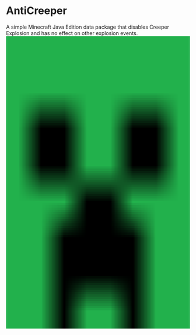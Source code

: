 # AntiCreeper
A simple Minecraft Java Edition data package that disables Creeper Explosion and has no effect on other explosion events.</br>
<img src="pack.png" width="800px" height="800px">

